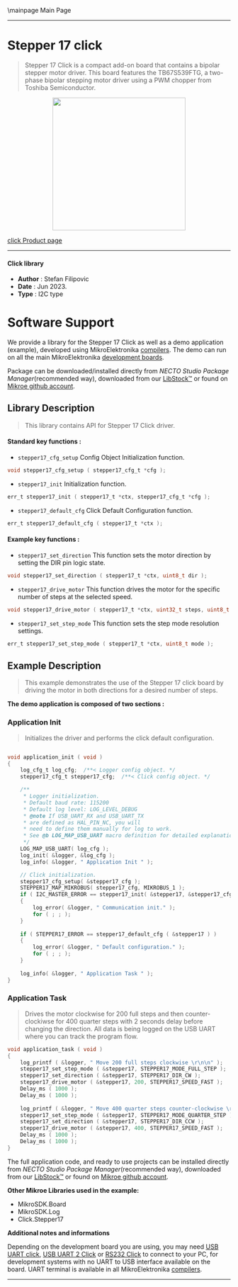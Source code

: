 \mainpage Main Page

---
# Stepper 17 click

> Stepper 17 Click is a compact add-on board that contains a bipolar stepper motor driver. This board features the TB67S539FTG, a two-phase bipolar stepping motor driver using a PWM chopper from Toshiba Semiconductor.

<p align="center">
  <img src="https://download.mikroe.com/images/click_for_ide/stepper_17_click.png" height=300px>
</p>

[click Product page](https://www.mikroe.com/stepper-17-click)

---


#### Click library

- **Author**        : Stefan Filipovic
- **Date**          : Jun 2023.
- **Type**          : I2C type


# Software Support

We provide a library for the Stepper 17 Click
as well as a demo application (example), developed using MikroElektronika
[compilers](https://www.mikroe.com/necto-studio).
The demo can run on all the main MikroElektronika [development boards](https://www.mikroe.com/development-boards).

Package can be downloaded/installed directly from *NECTO Studio Package Manager*(recommended way), downloaded from our [LibStock&trade;](https://libstock.mikroe.com) or found on [Mikroe github account](https://github.com/MikroElektronika/mikrosdk_click_v2/tree/master/clicks).

## Library Description

> This library contains API for Stepper 17 Click driver.

#### Standard key functions :

- `stepper17_cfg_setup` Config Object Initialization function.
```c
void stepper17_cfg_setup ( stepper17_cfg_t *cfg );
```

- `stepper17_init` Initialization function.
```c
err_t stepper17_init ( stepper17_t *ctx, stepper17_cfg_t *cfg );
```

- `stepper17_default_cfg` Click Default Configuration function.
```c
err_t stepper17_default_cfg ( stepper17_t *ctx );
```

#### Example key functions :

- `stepper17_set_direction` This function sets the motor direction by setting the DIR pin logic state.
```c
void stepper17_set_direction ( stepper17_t *ctx, uint8_t dir );
```

- `stepper17_drive_motor` This function drives the motor for the specific number of steps at the selected speed.
```c
void stepper17_drive_motor ( stepper17_t *ctx, uint32_t steps, uint8_t speed );
```

- `stepper17_set_step_mode` This function sets the step mode resolution settings.
```c
err_t stepper17_set_step_mode ( stepper17_t *ctx, uint8_t mode );
```

## Example Description

> This example demonstrates the use of the Stepper 17 click board by driving the motor in both directions for a desired number of steps.

**The demo application is composed of two sections :**

### Application Init

> Initializes the driver and performs the click default configuration.

```c

void application_init ( void )
{
    log_cfg_t log_cfg;  /**< Logger config object. */
    stepper17_cfg_t stepper17_cfg;  /**< Click config object. */

    /** 
     * Logger initialization.
     * Default baud rate: 115200
     * Default log level: LOG_LEVEL_DEBUG
     * @note If USB_UART_RX and USB_UART_TX 
     * are defined as HAL_PIN_NC, you will 
     * need to define them manually for log to work. 
     * See @b LOG_MAP_USB_UART macro definition for detailed explanation.
     */
    LOG_MAP_USB_UART( log_cfg );
    log_init( &logger, &log_cfg );
    log_info( &logger, " Application Init " );

    // Click initialization.
    stepper17_cfg_setup( &stepper17_cfg );
    STEPPER17_MAP_MIKROBUS( stepper17_cfg, MIKROBUS_1 );
    if ( I2C_MASTER_ERROR == stepper17_init( &stepper17, &stepper17_cfg ) ) 
    {
        log_error( &logger, " Communication init." );
        for ( ; ; );
    }
    
    if ( STEPPER17_ERROR == stepper17_default_cfg ( &stepper17 ) )
    {
        log_error( &logger, " Default configuration." );
        for ( ; ; );
    }
    
    log_info( &logger, " Application Task " );
}

```

### Application Task

> Drives the motor clockwise for 200 full steps and then counter-clockiwse for 400 quarter
steps with 2 seconds delay before changing the direction. All data is being logged on
the USB UART where you can track the program flow.

```c
void application_task ( void )
{
    log_printf ( &logger, " Move 200 full steps clockwise \r\n\n" );
    stepper17_set_step_mode ( &stepper17, STEPPER17_MODE_FULL_STEP );
    stepper17_set_direction ( &stepper17, STEPPER17_DIR_CW );
    stepper17_drive_motor ( &stepper17, 200, STEPPER17_SPEED_FAST );
    Delay_ms ( 1000 );
    Delay_ms ( 1000 );
    
    log_printf ( &logger, " Move 400 quarter steps counter-clockwise \r\n\n" );
    stepper17_set_step_mode ( &stepper17, STEPPER17_MODE_QUARTER_STEP );
    stepper17_set_direction ( &stepper17, STEPPER17_DIR_CCW );
    stepper17_drive_motor ( &stepper17, 400, STEPPER17_SPEED_FAST );
    Delay_ms ( 1000 );
    Delay_ms ( 1000 );
}
```

The full application code, and ready to use projects can be installed directly from *NECTO Studio Package Manager*(recommended way), downloaded from our [LibStock&trade;](https://libstock.mikroe.com) or found on [Mikroe github account](https://github.com/MikroElektronika/mikrosdk_click_v2/tree/master/clicks).

**Other Mikroe Libraries used in the example:**

- MikroSDK.Board
- MikroSDK.Log
- Click.Stepper17

**Additional notes and informations**

Depending on the development board you are using, you may need
[USB UART click](https://www.mikroe.com/usb-uart-click),
[USB UART 2 Click](https://www.mikroe.com/usb-uart-2-click) or
[RS232 Click](https://www.mikroe.com/rs232-click) to connect to your PC, for
development systems with no UART to USB interface available on the board. UART
terminal is available in all MikroElektronika
[compilers](https://shop.mikroe.com/compilers).

---
